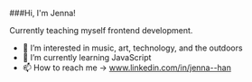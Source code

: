 ###Hi, I'm Jenna!

Currently teaching myself frontend development.

- 👀 I’m interested in music, art, technology, and the outdoors
- 🌱 I’m currently learning JavaScript
- 📫 How to reach me -> www.linkedin.com/in/jenna--han
